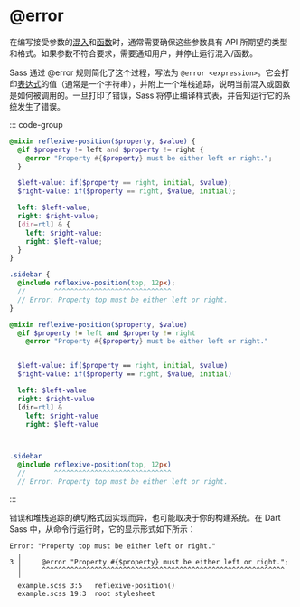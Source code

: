 # @error

在编写接受参数的[混入](../at-rules/mixin)和[函数](../at-rules/function)时，通常需要确保这些参数具有 API 所期望的类型和格式。如果参数不符合要求，需要通知用户，并停止运行混入/函数。

Sass 通过 @error 规则简化了这个过程，写法为 `@error <expression>`。它会打印[表达式](../syntax/structure#表达式)的值（通常是一个字符串），并附上一个堆栈追踪，说明当前混入或函数是如何被调用的。一旦打印了错误，Sass 将停止编译样式表，并告知运行它的系统发生了错误。

::: code-group
``` scss [scss]
@mixin reflexive-position($property, $value) {
  @if $property != left and $property != right {
    @error "Property #{$property} must be either left or right.";
  }

  $left-value: if($property == right, initial, $value);
  $right-value: if($property == right, $value, initial);

  left: $left-value;
  right: $right-value;
  [dir=rtl] & {
    left: $right-value;
    right: $left-value;
  }
}

.sidebar {
  @include reflexive-position(top, 12px);
  //       ^^^^^^^^^^^^^^^^^^^^^^^^^^^^^
  // Error: Property top must be either left or right.
}
```
``` sass [sass]
@mixin reflexive-position($property, $value)
  @if $property != left and $property != right
    @error "Property #{$property} must be either left or right."


  $left-value: if($property == right, initial, $value)
  $right-value: if($property == right, $value, initial)

  left: $left-value
  right: $right-value
  [dir=rtl] &
    left: $right-value
    right: $left-value



.sidebar
  @include reflexive-position(top, 12px)
  //       ^^^^^^^^^^^^^^^^^^^^^^^^^^^^^
  // Error: Property top must be either left or right.
```
:::

错误和堆栈追踪的确切格式因实现而异，也可能取决于你的构建系统。在 Dart Sass 中，从命令行运行时，它的显示形式如下所示：

```
Error: "Property top must be either left or right."
  ╷
3 │     @error "Property #{$property} must be either left or right.";
  │     ^^^^^^^^^^^^^^^^^^^^^^^^^^^^^^^^^^^^^^^^^^^^^^^^^^^^^^^^^^^^
  ╵
  example.scss 3:5   reflexive-position()
  example.scss 19:3  root stylesheet
```